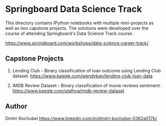 # Springboard Data Science Track

This directory contains IPython notebooks with multiple mini-projects as well as two capstone projects. The solutions were developed over the course of attending Springboard's Data Science Track course.

https://www.springboard.com/workshops/data-science-career-track/

## Capstone Projects
1. Lending Club - Binary classification of loan outcome using Lending Club dataset.
https://www.kaggle.com/wendykan/lending-club-loan-data

2. IMDB Review Dataset - Binary classification of movie reviews sentiment.
https://www.kaggle.com/utathya/imdb-review-dataset

## Author
Dmitri Kochubei
https://www.linkedin.com/in/dmitri-kochubei-0362a017b/
